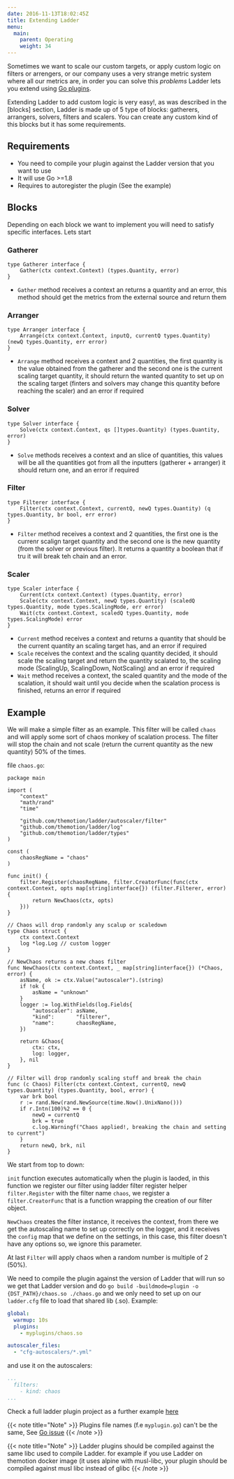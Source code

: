 ```yaml
---
date: 2016-11-13T18:02:45Z
title: Extending Ladder
menu:
  main:
    parent: Operating
    weight: 34
---
```


Sometimes we want to scale our custom targets, or apply custom logic on filters or arrengers,
or our company uses a very strange metric system where all our metrics are, in order you can
solve this *problems* Ladder lets you extend using [Go plugins](https://golang.org/pkg/plugin).

Extending Ladder to add custom logic is very easy!, as was described in the [blocks] section, Ladder
is made up of 5 type of blocks: gatherers, arrangers, solvers, filters and scalers. You can create any
custom kind of this blocks but it has some requirements.

## Requirements

* You need to compile your plugin against the Ladder version that you want to use
* It will use Go >=1.8
* Requires to autoregister the plugin (See the example)

## Blocks

Depending on each block we want to implement you will need to satisfy specific interfaces. Lets start

### Gatherer

```golang
type Gatherer interface {
	Gather(ctx context.Context) (types.Quantity, error)
}
```

* `Gather` method receives a context an returns a quantity and an error, this method should get the 
    metrics from the external source and return them

### Arranger

```golang
type Arranger interface {
	Arrange(ctx context.Context, inputQ, currentQ types.Quantity) (newQ types.Quantity, err error)
}
```

* `Arrange` method receives a context and 2 quantities, the first quantity is the value obtained from the 
    gatherer and the second one is the current scaling target quantity, it should return the wanted
    quantity to set up on the scaling target (finters and solvers may change this quantity before reaching the scaler) and an error if required

### Solver

```golang
type Solver interface {
	Solve(ctx context.Context, qs []types.Quantity) (types.Quantity, error)
}
```

* `Solve` methods receives a context and an slice of quantities, this values will be all the quantities
    got from all the inputters (gatherer + arranger) it should return one, and an error if required

### Filter

```golang
type Filterer interface {
	Filter(ctx context.Context, currentQ, newQ types.Quantity) (q types.Quantity, br bool, err error)
}
```

* `Filter` method receives a context and 2 quantities, the first one is the currenr scalign target quantity
    and the second one is the new quantity (from the solver or previous filter). It returns a quantity
    a boolean that if tru it will break teh chain and an error.

### Scaler

```golang
type Scaler interface {
	Current(ctx context.Context) (types.Quantity, error)
	Scale(ctx context.Context, newQ types.Quantity) (scaledQ types.Quantity, mode types.ScalingMode, err error)
	Wait(ctx context.Context, scaledQ types.Quantity, mode types.ScalingMode) error
}
```

* `Current` method receives a context and returns a quantity that should be the current quantity an scaling target has, and an error if required
* `Scale` receives the context and the scaling quantity decided, it should scale the scaling target and return the quantity scalated to, the scaling mode (ScalingUp, ScalingDown, NotScaling) and an error if required
* `Wait` method receives a context, the scaled quantity and the mode of the scalation, it should wait
    until you decide when the scalation process is finished, returns an error if required

## Example

We will make a simple filter as an example. This filter will be called `chaos` and will apply some sort
of chaos monkey of scalation process. The filter will stop the chain and not scale (return the current quantity as the new quantity) 50% of the times.

file `chaos.go`:

```golang
package main

import (
	"context"
	"math/rand"
	"time"

	"github.com/themotion/ladder/autoscaler/filter"
	"github.com/themotion/ladder/log"
	"github.com/themotion/ladder/types"
)

const (
	chaosRegName = "chaos"
)

func init() {
	filter.Register(chaosRegName, filter.CreatorFunc(func(ctx context.Context, opts map[string]interface{}) (filter.Filterer, error) {
		return NewChaos(ctx, opts)
	}))
}

// Chaos will drop randomly any scalup or scaledown
type Chaos struct {
	ctx context.Context
	log *log.Log // custom logger
}

// NewChaos returns a new chaos filter
func NewChaos(ctx context.Context, _ map[string]interface{}) (*Chaos, error) {
	asName, ok := ctx.Value("autoscaler").(string)
	if !ok {
		asName = "unknown"
	}
	logger := log.WithFields(log.Fields{
		"autoscaler": asName,
		"kind":       "filterer",
		"name":       chaosRegName,
	})

	return &Chaos{
		ctx: ctx,
		log: logger,
	}, nil
}

// Filter will drop randomly scaling stuff and break the chain
func (c Chaos) Filter(ctx context.Context, currentQ, newQ types.Quantity) (types.Quantity, bool, error) {
	var brk bool
	r := rand.New(rand.NewSource(time.Now().UnixNano()))
	if r.Intn(100)%2 == 0 {
		newQ = currentQ
		brk = true
		c.log.Warningf("Chaos applied!, breaking the chain and setting to current")
	}
	return newQ, brk, nil
}
```

We start from top to down:

`init` function executes automatically when the plugin is laoded, in this function we register our filter
using ladder filter register helper `filter.Register` with the filter name `chaos`, we register a `filter.CreatorFunc` that is a function
wrapping the creation of our filter object.

`NewChaos` creates the filter instance, it receives the context, from there we get the autoscaling name to
set up correctly on the logger, and it receives the `config` map that we define on the settings, in this
case, this filter doesn't have any options so, we ignore this parameter.

At last `Filter` will apply chaos when a random number is multiple of 2 (50%).

We need to compile the plugin against the version of Ladder that will run so we get that Ladder version and
do `go build -buildmode=plugin -o {DST_PATH}/chaos.so ./chaos.go` and we only need to set up on our `ladder.cfg` file to load that shared lib (.so). Example:

```yaml
global:
  warmup: 10s
  plugins:
    - myplugins/chaos.so

autoscaler_files:
  - "cfg-autoscalers/*.yml"
```

and use it on the autoscalers:

```yaml
...
  filters:
    - kind: chaos
...
```

Check a full ladder plugin project as a further example [here](https://github.com/slok/ladder-plugin-example)

{{< note title="Note" >}}
Plugins file names (f.e `myplugin.go`) can't be the same, See [Go issue](https://github.com/golang/go/issues/19004)
{{< /note >}}

{{< note title="Note" >}}
Ladder plugins should be compiled against the same libc used to compile Ladder. for example
if you use Ladder on themotion docker image (it uses alpine with musl-libc, your plugin should be compiled against musl libc instead of glibc
{{< /note >}}